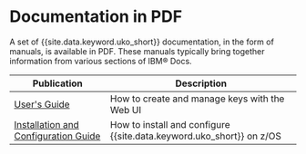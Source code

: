 # Documentation in PDF

A set of {{site.data.keyword.uko_short}} documentation, in the form of manuals, is available in PDF. These manuals typically bring together information from various sections of IBM® Docs. 

| Publication | Description |
|-----|-----|
| [User's Guide](pdf/UKO-User-Guide-3.1.pdf) | How to create and manage keys with the Web UI |
| [Installation and Configuration Guide](pdf/UKO-Install-and-Config-Guide-3.1.pdf) | How to install and configure {{site.data.keyword.uko_short}} on z/OS|
